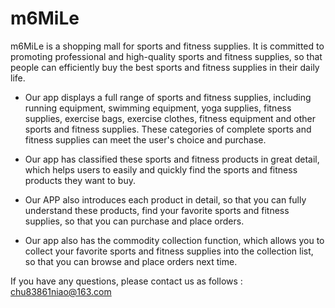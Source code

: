 # m6MiLe

m6MiLe is a shopping mall for sports and fitness supplies. It is committed to promoting professional and high-quality sports and fitness supplies, so that people can efficiently buy the best sports and fitness supplies in their daily life.

- Our app displays a full range of sports and fitness supplies, including running equipment, swimming equipment, yoga supplies, fitness supplies, exercise bags, exercise clothes, fitness equipment and other sports and fitness supplies. These categories of complete sports and fitness supplies can meet the user's choice and purchase.

- Our app has classified these sports and fitness products in great detail, which helps users to easily and quickly find the sports and fitness products they want to buy.

- Our APP also introduces each product in detail, so that you can fully understand these products, find your favorite sports and fitness supplies, so that you can purchase and place orders.

- Our app also has the commodity collection function, which allows you to collect your favorite sports and fitness supplies into the collection list, so that you can browse and place orders next time.

If you have any questions, please contact us as follows : chu83861niao@163.com
